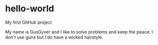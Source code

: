 # hello-world
My first GitHub project

My name is GusGyver and I like to solve problems and keep the peace. 
I don't use guns but I do have a wicked hairstyle.
